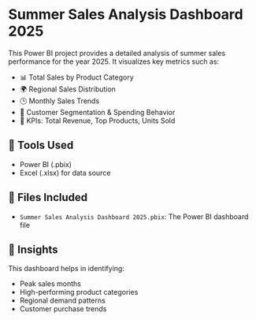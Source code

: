 # Summer Sales Analysis Dashboard 2025

This Power BI project provides a detailed analysis of summer sales performance for the year 2025. It visualizes key metrics such as:

- 📊 Total Sales by Product Category  
- 🌍 Regional Sales Distribution  
- 🕒 Monthly Sales Trends  
- 🧑 Customer Segmentation & Spending Behavior  
- 🧮 KPIs: Total Revenue, Top Products, Units Sold  

## 🔧 Tools Used
- Power BI (.pbix)
- Excel (.xlsx) for data source

## 📁 Files Included
- `Summer Sales Analysis Dashboard 2025.pbix`: The Power BI dashboard file

## 🧠 Insights
This dashboard helps in identifying:
- Peak sales months
- High-performing product categories
- Regional demand patterns
- Customer purchase trends
